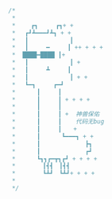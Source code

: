 <!--
 * @Author: binbin 81745365+bin59@users.noreply.github.com
 * @Date: 2022-12-18 23:41:38
 * @LastEditors: binbin 81745365+bin59@users.noreply.github.com
 * @LastEditTime: 2022-12-18 23:56:21
 * @FilePath: \web\study\collect\md.md
 * @Description:
 *
 * Copyright (c) 2022 by binbin 81745365+bin59@users.noreply.github.com, All Rights Reserved.
-->

```js
/*
 *
 * 　　┏┓　　　┏┓+ +
 * 　┏┛┻━━━┛┻┓ + +
 * 　┃　　　　　　　┃
 * 　┃　　　━　　　┃ ++ + + +
 *  ████━████ ┃+
 * 　┃　　　　　　　┃ +
 * 　┃　　　┻　　　┃
 * 　┃　　　　　　　┃ + +
 * 　┗━┓　　　┏━┛
 * 　　　┃　　　┃
 * 　　　┃　　　┃ + + + +
 * 　　　┃　　　┃
 * 　　　┃　　　┃ +  神兽保佑
 * 　　　┃　　　┃    代码无bug
 * 　　　┃　　　┃　　+
 * 　　　┃　 　　┗━━━┓ + +
 * 　　　┃ 　　　　　　　┣┓
 * 　　　┃ 　　　　　　　┏┛
 * 　　　┗┓┓┏━┳┓┏┛ + + + +
 * 　　　　┃┫┫　┃┫┫
 * 　　　　┗┻┛　┗┻┛+ + + +
 *
 */
```
